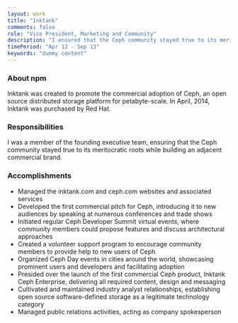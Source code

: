 ```yaml
---
layout: work
title: "Inktank"
comments: false
role: "Vice President, Marketing and Community"
description: "I ensured that the Ceph community stayed true to its meritocratic roots while building an adjacent commercial brand."
timePeriod: "Apr 12 - Sep 13"
keywords: "dummy content"
---
```


### About npm

Inktank was created to promote the commercial adoption of Ceph, an open source distributed storage platform for petabyte-scale. In April, 2014, Inktank was purchased by Red Hat.

### Responsibilities

I was a member of the founding executive team, ensuring that the Ceph community stayed true to its meritocratic roots while building an adjacent commercial brand.

### Accomplishments

* Managed the inktank.com and ceph.com websites and associated services
* Developed the first commercial pitch for Ceph, introducing it to new audiences by speaking at numerous conferences and trade shows
* Initiated regular Ceph Developer Summit virtual events, where community members could propose features and discuss architectural approaches
* Created a volunteer support program to encourage community members to provide help to new users of Ceph
* Organized Ceph Day events in cities around the world, showcasing prominent users and developers and facilitating adoption
* Presided over the launch of the first commercial Ceph product, Inktank Ceph Enterprise, delivering all required content, design and messaging
* Cultivated and maintained industry analyst relationships, establishing open source software-defined storage as a legitimate technology category
* Managed public relations activities, acting as company spokesperson
